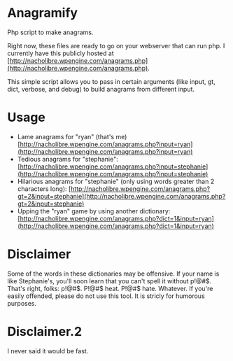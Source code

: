 # Anagramify
Php script to make anagrams.

Right now, these files are ready to go on your webserver that can run php. I currently have this publicly hosted at [http://nacholibre.wpengine.com/anagrams.php](http://nacholibre.wpengine.com/anagrams.php).

This simple script allows you to pass in certain arguments (like input, gt, dict, verbose, and debug) to build anagrams from different input.

# Usage
* Lame anagrams for "ryan" (that's me) [http://nacholibre.wpengine.com/anagrams.php?input=ryan](http://nacholibre.wpengine.com/anagrams.php?input=ryan)
* Tedious anagrams for "stephanie": [http://nacholibre.wpengine.com/anagrams.php?input=stephanie](http://nacholibre.wpengine.com/anagrams.php?input=stephanie)
* Hilarious anagrams for "stephanie" (only using words greater than 2 characters long): [http://nacholibre.wpengine.com/anagrams.php?gt=2&input=stephanie](http://nacholibre.wpengine.com/anagrams.php?gt=2&input=stephanie)
* Upping the "ryan" game by using another dictionary: [http://nacholibre.wpengine.com/anagrams.php?dict=1&input=ryan](http://nacholibre.wpengine.com/anagrams.php?dict=1&input=ryan)

# Disclaimer
Some of the words in these dictionaries may be offensive. If your name is like Stephanie's, you'll soon learn that you can't spell it without p!@#$. That's right, folks: p!@#$. P!@#$ heat. P!@#$ hate. Whatever. If you're easily offended, please do not use this tool. It is stricly for humorous purposes.

# Disclaimer.2
I never said it would be fast.